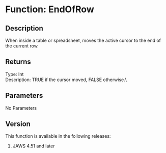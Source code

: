 # Function: EndOfRow

## Description

When inside a table or spreadsheet, moves the active cursor to the end
of the current row.

## Returns

Type: Int\
Description: TRUE if the cursor moved, FALSE otherwise.\

## Parameters

No Parameters

## Version

This function is available in the following releases:

1.  JAWS 4.51 and later
